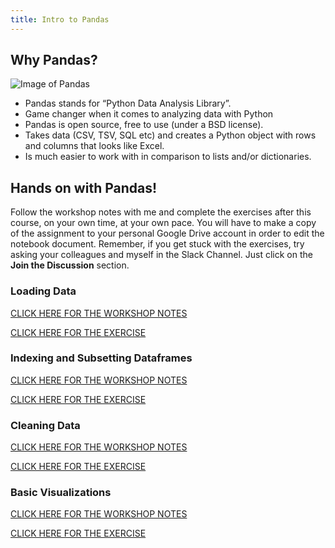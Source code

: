 ```yaml
---
title: Intro to Pandas
---
```


## Why Pandas?

![Image of Pandas]({{site.baseurl}}/img/pandas.png)

- Pandas stands for “Python Data Analysis Library”. 
- Game changer when it comes to analyzing data with Python 
- Pandas is open source, free to use (under a BSD license).
- Takes data (CSV, TSV, SQL etc) and creates a Python object with rows and columns that looks like Excel.
- Is much easier to work with in comparison to lists and/or dictionaries.

## Hands on with Pandas!

Follow the workshop notes with me and complete the exercises after this course, on your own time, at your own pace. You will have to make a copy of the assignment to your personal Google Drive account in order to edit the notebook document. Remember, if you get stuck with the exercises, try asking your colleagues and myself in the Slack Channel. Just click on the **Join the Discussion** section. 

### Loading Data

[CLICK HERE FOR THE WORKSHOP NOTES](https://colab.research.google.com/drive/1vpzdW1JWRFb-YSRpvRn35b7McwQTgf3z)

[CLICK HERE FOR THE EXERCISE](https://colab.research.google.com/drive/1974GfFEi9Q9kowKa2KGwo_cc8Ddc57p9)

### Indexing and Subsetting Dataframes

[CLICK HERE FOR THE WORKSHOP NOTES](https://colab.research.google.com/drive/1v2l4IS_BTB0GbzwyKDieR7p8c98bQyxv)

[CLICK HERE FOR THE EXERCISE](https://colab.research.google.com/drive/17BbbMSj9bNH-pKxCFtlB5NcbU2yq0e8W)

### Cleaning Data

[CLICK HERE FOR THE WORKSHOP NOTES](https://colab.research.google.com/drive/1BwRv3HlBEHRcE6GZDFmnRj4kznUCf_Ig)

[CLICK HERE FOR THE EXERCISE](https://colab.research.google.com/drive/12-1k-cTFUeC0cRTctGSKbIor_1S-NFTK)

### Basic Visualizations

[CLICK HERE FOR THE WORKSHOP NOTES](https://colab.research.google.com/drive/1JSpbmexfPbd_7CH8zGxF8R2QWdL_dyLq)

[CLICK HERE FOR THE EXERCISE](https://colab.research.google.com/drive/16cNdRuzluzE-CKlXg3690BUCLCJyVVJT)

